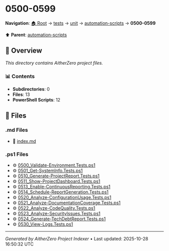 # 0500-0599

**Navigation**: [🏠 Root](../../../../index.md) → [tests](../../../index.md) → [unit](../../index.md) → [automation-scripts](../index.md) → **0500-0599**

⬆️ **Parent**: [automation-scripts](../index.md)

## 📖 Overview

*This directory contains AitherZero project files.*

### 📊 Contents

- **Subdirectories**: 0
- **Files**: 13
- **PowerShell Scripts**: 12

## 📄 Files

### .md Files

- 📝 [index.md](./index.md)

### .ps1 Files

- ⚙️ [0500_Validate-Environment.Tests.ps1](./0500_Validate-Environment.Tests.ps1)
- ⚙️ [0501_Get-SystemInfo.Tests.ps1](./0501_Get-SystemInfo.Tests.ps1)
- ⚙️ [0510_Generate-ProjectReport.Tests.ps1](./0510_Generate-ProjectReport.Tests.ps1)
- ⚙️ [0511_Show-ProjectDashboard.Tests.ps1](./0511_Show-ProjectDashboard.Tests.ps1)
- ⚙️ [0513_Enable-ContinuousReporting.Tests.ps1](./0513_Enable-ContinuousReporting.Tests.ps1)
- ⚙️ [0514_Schedule-ReportGeneration.Tests.ps1](./0514_Schedule-ReportGeneration.Tests.ps1)
- ⚙️ [0520_Analyze-ConfigurationUsage.Tests.ps1](./0520_Analyze-ConfigurationUsage.Tests.ps1)
- ⚙️ [0521_Analyze-DocumentationCoverage.Tests.ps1](./0521_Analyze-DocumentationCoverage.Tests.ps1)
- ⚙️ [0522_Analyze-CodeQuality.Tests.ps1](./0522_Analyze-CodeQuality.Tests.ps1)
- ⚙️ [0523_Analyze-SecurityIssues.Tests.ps1](./0523_Analyze-SecurityIssues.Tests.ps1)
- ⚙️ [0524_Generate-TechDebtReport.Tests.ps1](./0524_Generate-TechDebtReport.Tests.ps1)
- ⚙️ [0530_View-Logs.Tests.ps1](./0530_View-Logs.Tests.ps1)

---

*Generated by AitherZero Project Indexer* • Last updated: 2025-10-28 16:50:32 UTC

